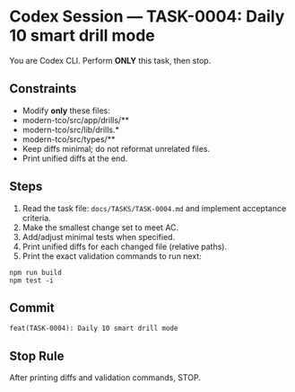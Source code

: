 # Codex Session — TASK-0004: Daily 10 smart drill mode
You are Codex CLI. Perform **ONLY** this task, then stop.

## Constraints
- Modify **only** these files:
- modern-tco/src/app/drills/**
- modern-tco/src/lib/drills.*
- modern-tco/src/types/**
- Keep diffs minimal; do not reformat unrelated files.
- Print unified diffs at the end.

## Steps
1) Read the task file: `docs/TASKS/TASK-0004.md` and implement acceptance criteria.
2) Make the smallest change set to meet AC.
3) Add/adjust minimal tests when specified.
4) Print unified diffs for each changed file (relative paths).
5) Print the exact validation commands to run next:
```
npm run build
npm test -i
```

## Commit
`feat(TASK-0004): Daily 10 smart drill mode`

## Stop Rule
After printing diffs and validation commands, STOP.

